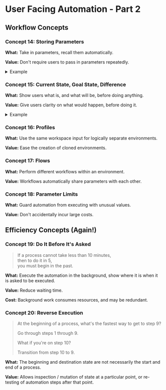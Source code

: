 # User Facing Automation - Part 2

## Workflow Concepts

### Concept 14: Storing Parameters

**What:** Take in parameters, recall them automatically.

**Value:** Don't require users to pass in parameters repeatedly.

<details>
<summary>Example</summary>

```bash
download init https://ifconfig.me ip.json
```

```bash
download ensure
download clean
```

</details>


### Concept 15: Current State, Goal State, Difference

**What:** Show users what is, and what will be, before doing anything.

**Value:** Give users clarity on what would happen, before doing it.

<details>
<summary>Example</summary>

```bash
download clean
download init https://ifconfig.me ip.json
```

```bash
download status
download goal
download diff

download ensure
download diff

download clean
download diff
```

</details>


### Concept 16: Profiles

**What:** Use the same workspace input for logically separate environments.

**Value:** Ease the creation of cloned environments.


### Concept 17: Flows

**What:** Perform different workflows within an environment.

**Value:** Workflows automatically share parameters with each other.


### Concept 18: Parameter Limits

**What:** Guard automation from executing with unusual values.

**Value:** Don't accidentally incur large costs.


## Efficiency Concepts (Again!)

### Concept 19: Do It Before It's Asked

> If a process cannot take less than 10 minutes,  
> then to do it in 5,  
> you must begin in the past.

**What:** Execute the automation in the background, show where it is when it is asked to be executed.

**Value:** Reduce waiting time.

**Cost:** Background work consumes resources, and may be redundant.


### Concept 20: Reverse Execution

> At the beginning of a process, what's the fastest way to get to step 9?
>
> Go through steps 1 through 9.
>
> What if you're on step 10?
>
> Transition from step 10 to 9.

**What:** The beginning and destination state are not necessarily the start and end of a process.

**Value:** Allows inspection / mutation of state at a particular point, or re-testing of automation steps after that point.


